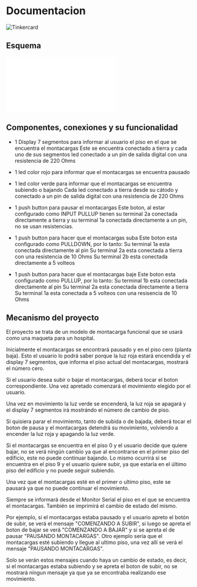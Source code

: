 # Documentacion 

![Tinkercard](/Users/trinifaccini/Desktop/UTN/SPD/examen_spd_faccini/img/PARCIAL_FACCINI_TRINIDAD_1D.png)

## Esquema

![Tinkercard](/Users/trinifaccini/Desktop/UTN/SPD/examen_spd_faccini/img/PARCIAL_FACCINI_TRINIDAD_1D.pdf)

## Componentes, conexiones y su funcionalidad

- 1 Display 7 segmentos para informar al usuario el piso en el que se encuentra el montacargas
  Este se encuentra conectado a tierra y cada uno de sus segmentos led conectado a un pin de salida digital con una resistencia de 220 Ohms

- 1 led color rojo para informar que el montacargas se encuentra pausado
- 1 led color verde para informar que el montacargas se encuentra subiendo o bajando 
  Cada led conectado a tierra desde su cátodo y conectado a un pin de salida digital con una resistencia de 220 Ohms

- 1 push button para pausar el montacargas
  Este boton, al estar configurado como INPUT PULLUP tienen su terminal 2a conectada directamente a tierra y su terminal 1a conectada directamente a un pin, no se usan resistencias. 

- 1 push button para hacer que el montacargas suba
  Este boton esta configurado como PULLDOWN, por lo tanto:
  Su terminal 1a esta conectada directamente al pin
  Su terminal 2a esta conectada a tierra con una resistencia de 10 Ohms
  Su terminal 2b esta conectada directamente a 5 volteos

- 1 push button para hacer que el montacargas baje 
  Este boton esta configurado como PULLUP, por lo tanto:
  Su terminal 1b esta conectada directamente al pin
  Su terminal 2a esta conectada directamente a tierra
  Su terminal 1a esta conectada a 5 volteos con una resisencia de 10 Ohms

## Mecanismo del proyecto

El proyecto se trata de un modelo de montacarga funcional que se usará como una maqueta para un hospital. 

Inicialmente el montacargas se encontrará pausado y en el piso cero (planta baja). Esto el usuario lo podrá saber porque la luz roja estará encendida y el display 7 segmentos, que informa el piso actual del montacargas, mostrará el número cero.

Si el usuario desea subir o bajar el montacargas, deberá tocar el boton correspondiente. Una vez apretado comenzará el movimiento elegido por el usuario. 

Una vez en movimiento la luz verde se encenderá, la luz roja se apagará y el display 7 segmentos irá mostrándo el número de cambio de piso.

Si quisiera parar el movimiento, tanto de subida o de bajada, deberá tocar el boton de pausa y el montacargas detendrá su movimiento, volviendo a encender la luz roja y apagando la luz verde.

Si el montacargas se encuentra en el piso 0 y el usuario decide que quiere bajar, no se verá ningún cambio ya que al encontrarse en el primer piso del edificio, este no puede continuar bajando. 
Lo mismo ocurrirá si se encuentra en el piso 9 y el usuario quiere subir, ya que estaría en el último piso del edificio y no puede seguir subiendo. 

Una vez que el montacargas esté en el primer o ultimo piso, este se pausará ya que no puede continuar el movimiento.

Siempre se informará desde el Monitor Serial el piso en el que se encuentra el montacargas. También se imprimirá el cambio de estado del mismo.

Por ejemplo, si el montacargas estaba pausado y el usuario apreto el botón de subir, se verá el mensaje "COMENZANDO A SUBIR", si luego se apreta el boton de bajar se verá "COMENZANDO A BAJAR" y si se apreta el de pausar "PAUSANDO MONTACARGAS".
Otro ejemplo sería que el montacargas esté subiendo y llegue al ultimo piso, una vez allí se verá el mensaje "PAUSANDO MONTACARGAS". 

Solo se verán estos mensajes cuando haya un cambio de estado, es decir, si el montacargas estaba subiendo y se apreta el boton de subir, no se mostrará ningun mensaje ya que ya se encontraba realizando ese movimiento. 